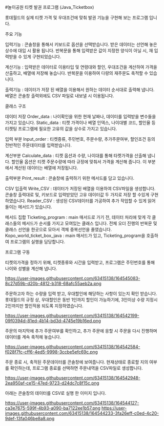 #놀이공원 티켓 발권 프로그램 (Java_Ticketbox)

롯데월드의 실제 티켓 가격 및 우대조건에 맞춰 발권 기능을 구현해 보는 프로그램 입니다.

주요 기능

입력기능 : 콘솔창을 통해서 키보드로 옵션을 선택받습니다. 받은 데이터는 선언해 놓은 상수에 대입 시 활용 됩니다.
반복문을 통해 입력받은 값이 지정한 양식이 아닐 시, 재 입력받을 수 있게 구현되었습니다.

계산기능 : 입력받은 데이터로 이용타입 및 연령대와 할인, 우대조건을 계산하여 가격을 산출하고, 배열에 저장해 놓습니다.
반복문을 이용하여 다량의 재주문도 축적할 수 있습니다.

출력기능 : 데이터가 저장 된 배열을 이용해서 원하는 데이터 순서대로 출력해 냅니다. 
배열은 콘솔창 출력외에도 CSV 파일로 내보낼 시 이용됩니다. 

클래스 구조

데이터 저장
Order_data : 나이확인을 위한 현재 날짜나, 데이터를 입력받을 변수들을 가지고 있습니다.
Static_data : 티켓 가격이나 베열 인덱스, 나이대별 코드, 할인율 등 티켓팅 프로그램에 필요한 고유의 값을 상수로 가지고 있습니다.

입력 부분
Input_order : 티켓죵류, 주민번호, 주문수량, 추가주문여부, 할인조건 등의 전반적인 주문데이터를 입력받습니다.

계산부분
Calculate_data : 티켓 옵션과 수량, 나이대를 통해 타켓가격을 산출해 냅니다. 할인율 옵션은 티켓 주문수량에 따라 규정에 맞춰서 가격을 계산해 줍니다.
이 부분에서 계산된 데이터는 배열에 저장됩니다.

출력부분
Print_result : 콘솔창에 출력하기 위한 메서드를 담고 있습니다.

CSV 입출력
Write_CSV : 데이터가 저장된 배열을 이용하여 CSV파일을 생성합니다. 콘솔창 출력대로 및, 키보드로 입력받았던 고유 데이터값 두 가지로 저장 할 수있게 구현하였습니다.
Reader_CSV : 생성된 CSV데이터를 가공하여 추가 작업할 수 있게 읽어들이는 메서드가 있습니다.

메서드 집합
Ticketing_program : main 매서드로 가기 전, 데이터 처리애 맞게 각 클래스들의 메서드가 순서를 가지고 모여있는 클래스 입니다. 
전체 오더 진행의 반복문 및 클래스 선언을 한곳으로 모아서 객체 중복선언을 줄였습니다.
Kopo_world_ticket_box_java : main 매서드가 있고, Ticketing_program을 호출하여 프로그램의 실행을 담당합니다.


프로그램 구동

티켓의가격을 정하기 위해, 티켓종류와 시간을 입력받고,
프로그램은 주민번호를 통해 나이와 성별을 계산해 냅니다.

https://user-images.githubusercontent.com/63415138/164545083-8c27d59b-d20b-4812-b318-68afc55aeb2a.png


주문하고자 하는 수량을 입력 받고, 우대할인에 해당하는 사항이 있는지 확인 받습니다.
롯데월드의 규정 상, 우대할인은 동반 1인까지 할인이 가능하기에, 3인이상 수량 지정시 2인까지만 할인적용 되도록 지정하였습니다.

https://user-images.githubusercontent.com/63415138/164542199-09f0394d-81ed-4b14-bd3d-4745e19b16ed.png


주문의 마지막에 추가 주문여부를 확인하고, 추가 주문에 응할 시 주문을 다시 진행하며 데이터를 계속 축적헤 놓습니다.

https://user-images.githubusercontent.com/63415138/164542584-f028f7fc-cff6-4ed5-9998-3ccbe5efc69c.png


주문 종료 시, 축적된 주문데이터를 콘솔창에 보여줍니다. 
현재상태로 종료할 지의 여부를 확인하는데, 프로그램 종료를 선택하면 주문내역을 CSV파일로 생성합니다.

https://user-images.githubusercontent.com/63415138/164542948-2ea950af-ce15-47ed-9723-d24dc7c8f15c.png


아래는 콘솔창의 데이터를 CSV로 실행 한 이미지 입니다.

https://user-images.githubusercontent.com/63415138/164544127-ca3e7675-599f-4b93-a090-ba7122ee1b57.png
https://user-images.githubusercontent.com/63415138/164544233-3fa26eff-c0ed-4c20-9def-13fa046be8a8.png
